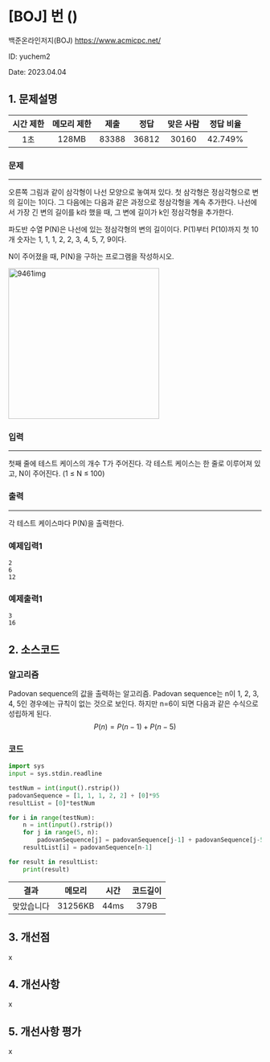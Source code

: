 # [BOJ] 번 ()
백준온라인저지(BOJ) https://www.acmicpc.net/

ID: yuchem2

Date: 2023.04.04
## 1. 문제설명
| 시간 제한 | 메모리 제한 | 제출  | 정답 | 맞은 사람 | 정답 비율 |
| :---: | :---: | :---: | :---: | :---: | :---: |
|  1초  | 128MB  | 83388 | 36812 | 30160  | 42.749%  |

### 문제
---
오른쪽 그림과 같이 삼각형이 나선 모양으로 놓여져 있다. 첫 삼각형은 정삼각형으로 변의 길이는 1이다. 그 다음에는 다음과 같은 과정으로 정삼각형을 계속 추가한다. 나선에서 가장 긴 변의 길이를 k라 했을 때, 그 변에 길이가 k인 정삼각형을 추가한다.

파도반 수열 P(N)은 나선에 있는 정삼각형의 변의 길이이다. P(1)부터 P(10)까지 첫 10개 숫자는 1, 1, 1, 2, 2, 3, 4, 5, 7, 9이다.

N이 주어졌을 때, P(N)을 구하는 프로그램을 작성하시오.

<img width="300" alt="9461img" src="https://user-images.githubusercontent.com/101711808/229559096-1c657841-7ee5-4c9e-afa0-08c28e3b52cc.png">


### 입력
---
첫째 줄에 테스트 케이스의 개수 T가 주어진다. 각 테스트 케이스는 한 줄로 이루어져 있고, N이 주어진다. (1 ≤ N ≤ 100)

### 출력
---
각 테스트 케이스마다 P(N)을 출력한다.

### 예제입력1
```
2
6
12
```

### 예제출력1
```
3
16
```

## 2. 소스코드
### 알고리즘
Padovan sequence의 값을 출력하는 알고리즘. 
Padovan sequence는 n이 1, 2, 3, 4, 5인 경우에는 규칙이 없는 것으로 보인다. 하지만 n=6이 되면 다음과 같은 수식으로 성립하게 된다. 
$$P(n) = P(n-1) + P(n-5)$$

### 코드
```python
import sys
input = sys.stdin.readline

testNum = int(input().rstrip())
padovanSequence = [1, 1, 1, 2, 2] + [0]*95
resultList = [0]*testNum

for i in range(testNum):
    n = int(input().rstrip())
    for j in range(5, n):
        padovanSequence[j] = padovanSequence[j-1] + padovanSequence[j-5]
    resultList[i] = padovanSequence[n-1]

for result in resultList:
    print(result)
```

| 결과 | 메모리 | 시간 | 코드길이 |
|:---:|:-----: | :---: | :----: |
| 맞았습니다 | 31256KB | 44ms | 379B |


## 3. 개선점
x
## 4. 개선사항
x
## 5. 개선사항 평가
x
